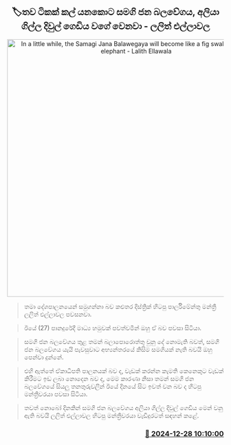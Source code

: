 <p align='center'><b><h2 align='center' title='In a little while, the Samagi Jana Balawegaya will become like a fig swallowed by an elephant - Lalith Ellawala'>🏷තව ටිකක් කල් යනකොට සමගි ජන බලවේගය, අලියා ගිල්ල දිවුල් ගෙඩිය වගේ වෙනවා - ලලිත් එල්ලාවල</h2></b></p>
<p align='center'><img src='https://helakuru.sgp1.cdn.digitaloceanspaces.com/esana/images/lib/lalith-ellawala-2024dec.jpg' width='600' alt='In a little while, the Samagi Jana Balawegaya will become like a fig swallowed by an elephant - Lalith Ellawala'></p>

> තමා දේශපාලනයෙන් සමුගන්නා බව කළුතර දිස්ත්‍රික් හිටපු පාර්ලිමේන්තු මන්ත්‍රී ලලිත් එල්ලාවල පවසනවා.

> ඊයේ (27) පානදුරේදී මාධ්‍ය හමුවක් පවත්වමින් ඔහු ඒ බව පවසා සිටියා.

> සමගි ජන බලවේගය තුළ තමන් බලාපොරොත්තු වුනු ‍දේ නොමැති බවත්, සමගි ජන බලවේගය යැයි පැවසුවාට අභ්‍යන්තරයේ කිසිම සමගියක් නැති බවයි ඔහු පෙන්වා දුන්නේ.

> එහි ඇත්තේ ඒකාධිපති පාලනයක් බව ද, වැඩක් කරන්න කැමති කෙනෙකුට වැඩක් කිරීමට ඉඩ ලබා නොදෙන බව ද, මෙම කාරණා නිසා තමන් සමගි ජන බලවේගයේ සියලු තනතුරුවලින් ඊයේ දිනයේ සිට ඉවත් වන බව ද හිටපු මන්ත්‍රීවරයා පවසා සිටියා.

> තවත් නොබෝ දිනකින් සමගි ජන බලවේගය අලියා ගිල්ල දිවුල් ගෙඩිය මෙන් වනු ඇති බවයි ලලිත් එල්ලාවල හිටපු මන්ත්‍රීවරයා වැඩිදුරටත් සඳහන් කළේ.



<h3 align='right'><a href='https://www.helakuru.lk/esana/p/106151/'>📅 2024-12-28 10:10:00</a></h3>
